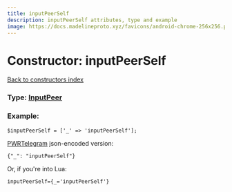 ```yaml
---
title: inputPeerSelf
description: inputPeerSelf attributes, type and example
image: https://docs.madelineproto.xyz/favicons/android-chrome-256x256.png
---
```

# Constructor: inputPeerSelf  
[Back to constructors index](index.md)






### Type: [InputPeer](../types/InputPeer.md)


### Example:

```
$inputPeerSelf = ['_' => 'inputPeerSelf'];
```  

[PWRTelegram](https://pwrtelegram.xyz) json-encoded version:

```
{"_": "inputPeerSelf"}
```


Or, if you're into Lua:  


```
inputPeerSelf={_='inputPeerSelf'}

```



